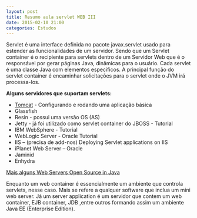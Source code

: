 ```yaml
---
layout: post
title: Resumo aula servlet WEB III
date: 2015-02-10 21:00
categories: Estudos
---
```

<p class="txt-post">
Servlet é uma interface definida no pacote javax.servlet usado para estender as funcionalidades de um servidor. Sendo que um Servlet container é o recipiente para servlets dentro de um Servidor Web que é o responsável por gerar páginas Java, dinâmicas para o usuário.
Cada servlet é uma classe Java com elementos específicos. A principal função do servlet container é encaminhar solicitações para o servlet  onde o JVM irá processa-los. 
</p>

<strong>
Alguns servidores que suportam servlets:
</strong>

* [Tomcat](http://tomcat.apache.org/) - Configurando e rodando uma aplicação básica
* Glassfish
* Resin - possui uma versão OS (AS)
* Jetty - já foi utilizado como servlet container do JBOSS - Tutorial
* IBM WebSphere - Tutorial
* WebLogic Server - Oracle Tutorial
* IIS – (precisa de add-nos) Deploying Servlet applications on IIS
* iPlanet Web Server – Oracle
* Jaminid
* Enhydra


[Mais alguns Web Servers Open Source in Java](http://java-source.net/open-source/web-servers)
<p class="txt-post">
Enquanto um web container é essencialmente um ambiente que controla servlets, nesse caso. Mais se refere a qualquer software que inclua um mini web server. Já um server application é um servidor que contem um web container, EJB container,  JDB ,entre outros formando assim um ambiente Java EE (Enterprise Edition).
</p>
